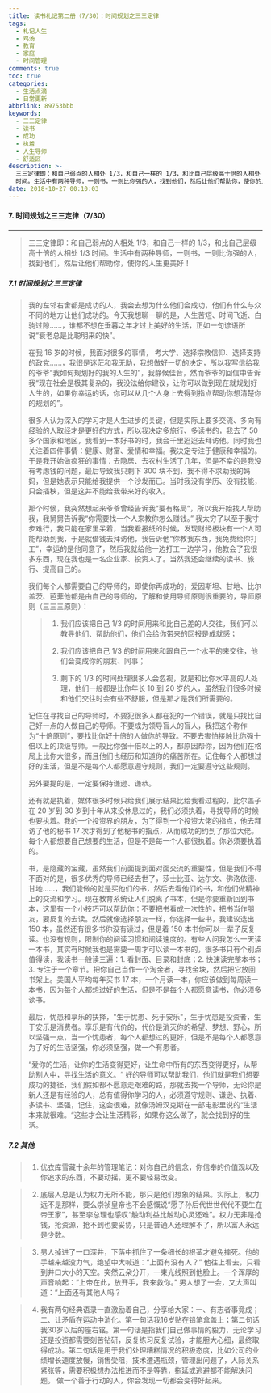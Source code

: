 ```yaml
---
title: 读书札记第二册（7/30）：时间规划之三三定律
tags:
  - 札记人生
  - 鸡汤
  - 教育
  - 家庭
  - 时间管理
comments: true
toc: true
categories:
  - 生活点滴
  - 日常更新
abbrlink: 89753bbb
keywords:
  - 三三定律
  - 读书
  - 成功
  - 执着
  - 人生导师
  - 舒适区
description: >-
  三三定律即：和自己弱点的人相处 1/3，和自己一样的 1/3，和比自己层级高十倍的人相处 1/3
  时间。生活中有两种导师，一则书，一则比你强的人，找到他们，然后让他们帮助你，使你的人生更美好！
date: 2018-10-27 00:10:03
---
```

<script type="text/javascript" src="/js/src/bai.js"></script>

#### 7. 时间规划之三三定律（7/30）
---
> 三三定律即：和自己弱点的人相处 1/3，和自己一样的 1/3，和比自己层级高十倍的人相处 1/3 时间。生活中有两种导师，一则书，一则比你强的人，找到他们，然后让他们帮助你，使你的人生更美好！

##### 7.1 时间规划之三三定律
> 我的左邻右舍都是成功的人，我会去想为什么他们会成功，他们有什么与众不同的地方让他们成功的。今天我想聊一聊的是，人生苦短、时间飞逝、白驹过隙……，谁都不想在垂暮之年才过上美好的生活，正如一句谚语所说“衰老总是比聪明来的快”。
>
> 在我 16 岁的时候，我面对很多的事情， 考大学、选择宗教信仰、选择支持的政党……，我很是迷茫和我无助，我想做好一切的决定，所以我写信给我的爷爷“我如何规划好的我的人生的”，我静候佳音，然而爷爷的回信中告诉我“现在社会是极其复杂的，我没法给你建议，让你可以做到现在就规划好人生的，如果你幸运的话，你可以从几个人身上去得到指点帮助你想清楚你的规划的”。
> 
> 很多人认为深入的学习才是人生进步的关键，但是实际上要多交流、多向有经验的人取经才是更好的方式，所以我决定多旅行、多读书的，我去了 50 多个国家和地区，我看到一本好书的时，我会千里迢迢去拜访他。同时我也关注着四件事情：健康、财富、爱情和幸福。我决定专注于健康和幸福的。于是我开始做疯狂的事情：去隐居、去农村生活了几年，但是不幸的是我没有考虑钱的问题，最后导致我只剩下 300 块不到，我不得不求助我的妈妈，但是她表示只能给我提供一个沙发而已。当时我没有学历、没有技能，只会插秧，但是这并不能给我带来好的收入。
> 
> 那个时候，我突然想起来爷爷曾经告诉我“要有格局“，所以我开始找人帮助我，我舅舅告诉我“你需要找一个人来教你怎么赚钱。” 我太穷了以至于我寸步难行，我只能在家里呆着，当我看报纸的时候，发现财经板块有一个人可能帮助到我，于是就借钱去拜访他，我告诉他“你教我东西，我免费给你打工”，幸运的是他同意了，然后我就给他一边打工一边学习，他教会了我很多东西，现在我也是一名企业家、投资人了。当然我还会继续的读书、旅行、提高自己的。
> 
> 我们每个人都需要自己的导师的，即使你再成功的，爱因斯坦、甘地、比尔盖茨、芭菲他都是由自己的导师的，了解和使用导师原则很重要的，导师原则（三三三原则）：
>> 1. 我们应该把自己 1/3 的时间用来和比自己差的人交往，我们可以教导他们、帮助他们，他们会给你带来的回报是成就感；
>> 
>> 2. 我们应该把自己 1/3 的时间用来和跟自己一个水平的来交往，他们会变成你的朋友、同事；
>> 
>> 3. 剩下的 1/3 的时间处理很多人会忽视，就是和比你水平高的人处理，他们一般都是比你年长 10 到 20 岁的人，虽然我们很多时候和他们交往时会有些不舒服，但是那才是我们所需要的。 
>
> 记住在寻找自己的导师时，不要犯很多人都在犯的一个错误，就是只找比自己好一点的人做自己的导师。不要成为领导盲人的盲人，我把这个称作为“十倍原则”，要找比你好十倍的人做你的导致。不要去害怕接触比你强十倍以上的顶级导师。一般比你强十倍以上的人，都原因帮你，因为他们在格局上比你大很多，而且他们也经历和知道你的痛苦所在。记住每个人都想过好的生活，但是不是每个人都愿意遵守规则，我们一定要遵守这些规则。
> 
> 另外要提的是，一定要保持谦逊、谦恭。
> 
> 还有就是执着，媒体很多时候只给我们展示结果比给我看过程的，比尔盖子在 20 岁到 30 岁到十年从来没休息过的，我们必须执着，寻找导师的时候也要执着。我的一个投资界的朋友，为了得到一个投资大佬的指点，他去拜访了他的秘书 17 次才得到了他秘书的指点，从而成功的约到了那位大佬。每个人都想要自己想要的生活，但是不是每一个人都很执着。你必须要执着的。
> 
> 书，是隐藏的宝藏，虽然我们前面提到面对面交流的重要性，但是我们不得不面对的是，很多优秀的导师已经去世了，莎士比亚、达尔文、佛洛依德、甘地……，我们能做的就是买他们的书，然后去看他们的书，和他们做精神上的交流和学习。现在教育系统让人们脱离了书本，但是你要重新回到书本，这里有一个小技巧可以帮助你：不要把书看成一次性的，把书当作朋友，要反复的去读。然后就像选择朋友一样，你选择一些书，我建议选出 150 本，虽然还有很多书你没有读过，但是着 150 本书你可以一辈子反复读。也没有规则，限制你的阅读习惯和阅读速度的。有些人问我怎么一天读一本书，其实有时候我也是需要一周才可以读一本书的，很多书只有个别点值得读，我读书一般读三遍：1. 看封面、目录和封底；2. 快速读完整本书；3. 专注于一个章节。把你自己当作一个淘金者，寻找金块，然后把它放回书架上。美国人平均每年买书 17 本，一个月读一本，你应该做到每周读一本书，因为每个人都想过好的生活，但是不是每个人都愿意读书，你必须多读书。
>
> 最后，忧患和享乐的抉择，"生于忧患、死于安乐"，生于忧患是投资者，生于安乐是消费者。享乐是有代价的，代价是消灭你的希望、梦想、野心，所以坚强一点，当一个忧患者，每个人都想过的更好，但是不是每个人都愿意为了好的生活坚强，你必须坚强，做一个有患者。
> 
> “爱你的生活，让你的生活变得更好，让生命中所有的东西变得更好，从帮助别人中，寻找生活的意义。“ 好的导师可以帮助我们，他们就是我们想要成功的捷径，我们假如都不愿意走艰难的路，那就去找一个导师，无论你是新人还是有经验的人，总有值得你学习的人，必须遵守规则、谦逊、执着、多读书、坚强，记住，这会很难，就像汤姆汉克斯在一部电影里说的“生活本来就很难。“这些才会让生活精彩，如果你这么做了，就会找到好的生活。

##### 7.2 其他
> 1. 优衣库雪藏十余年的管理笔记：对你自己的信念，你信奉的价值观以及你追求的东西，不要动摇，更不要轻易改变。 

> 2. 底层人总是认为权力无所不能，那只是他们想象的结果。实际上，权力远不是那样，要么崇祯皇帝也不会感慨说“愿子孙后代世世代代不要生在帝王家”，甚至李总理也感叹“触动利益比触动心灵还难”。权力无非是抢钱，抢资源，抢不到也要妥协，只是普通人还理解不了，所以富人永远是少数。

> 3. 男人掉进了一口深井，下落中抓住了一条细长的根茎才避免摔死。他的手越来越没力气，绝望中大喊道：“上面有没有人？” 他往上看去，只看到井口大小的天空。突然云朵分开，一束光线照到他脸上。一个浑厚的声音响起：“上帝在此，放开手，我来救你。” 男人想了一会，又大声叫道：“上面还有其他人吗？

> 4. 我有两句经典语录一直激励着自己，分享给大家：一、有志者事竟成；二、让矛盾在运动中消化。第一句话我16岁贴在铅笔盒盖上；第二句话我30岁以后的座右铭。第一句话是指我们自己做事情的毅力，无论学习还是投资都需要刻苦钻研，反复练习反复试验，才能胆大心细，最终取得成功。第二句话是用于我们处理糟糕情况的积极态度，比如公司的业绩增长速度放慢，销售受阻，技术遭遇瓶颈，管理出问题了，人际关系紧张等，需要积极想办法推进而不是等靠，拖延或逃避都不能解决问题。 做一个善于行动的人，你会发现一切都会变得好起来。

